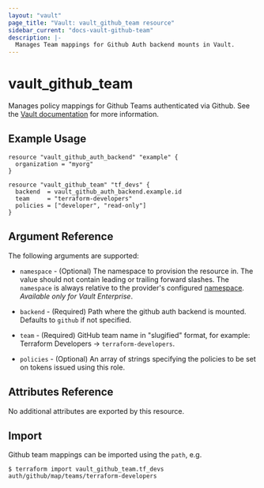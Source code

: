 ```yaml
---
layout: "vault"
page_title: "Vault: vault_github_team resource"
sidebar_current: "docs-vault-github-team"
description: |-
  Manages Team mappings for Github Auth backend mounts in Vault.
---
```


# vault\_github\_team

Manages policy mappings for Github Teams authenticated via Github. See the [Vault
documentation](https://www.vaultproject.io/docs/auth/github/) for more
information.

## Example Usage

```hcl
resource "vault_github_auth_backend" "example" {
  organization = "myorg"
}

resource "vault_github_team" "tf_devs" {
  backend  = vault_github_auth_backend.example.id
  team     = "terraform-developers"
  policies = ["developer", "read-only"]
}
```

## Argument Reference

The following arguments are supported:

* `namespace` - (Optional) The namespace to provision the resource in.
  The value should not contain leading or trailing forward slashes.
  The `namespace` is always relative to the provider's configured [namespace](/docs/providers/vault#namespace).
   *Available only for Vault Enterprise*.

* `backend` - (Required) Path where the github auth backend is mounted. Defaults to `github`
  if not specified.

* `team` - (Required) GitHub team name in "slugified" format, for example: Terraform
  Developers -> `terraform-developers`.
  
* `policies` - (Optional) An array of strings specifying the policies to be set on tokens
  issued using this role.

## Attributes Reference

No additional attributes are exported by this resource.

## Import

Github team mappings can be imported using the `path`, e.g.

```
$ terraform import vault_github_team.tf_devs auth/github/map/teams/terraform-developers
```
